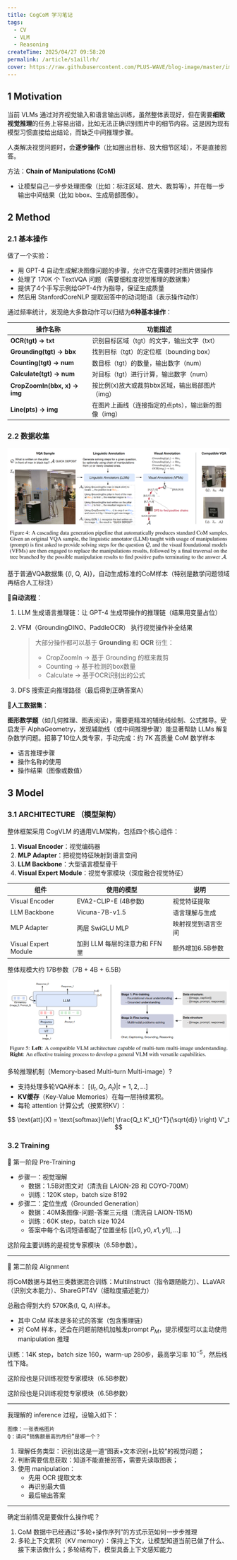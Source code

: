 ```yaml
---
title: CogCoM 学习笔记
tags: 
  - CV
  - VLM
  - Reasoning
createTime: 2025/04/27 09:58:20
permalink: /article/s1aillrh/
cover: https://raw.githubusercontent.com/PLUS-WAVE/blog-image/master/img/blog/2025-04-27/image-20250426201619675.png
---
```

## 1 Motivation

当前 VLMs 通过对齐视觉输入和语言输出训练，虽然整体表现好，但在需要**细致视觉推理**的任务上容易出错，比如无法正确识别图片中的细节内容。这是因为现有模型习惯直接给出结论，而缺乏中间推理步骤。<!-- more -->

人类解决视觉问题时，会**逐步操作**（比如圈出目标、放大细节区域），不是直接回答。

方法：**Chain of Manipulations (CoM)**

- 让模型自己一步步处理图像（比如：标注区域、放大、裁剪等），并在每一步输出中间结果（比如 bbox、生成局部图像）。

## 2 Method

### 2.1 基本操作

做了一个实验：

- 用 GPT-4 自动生成解决图像问题的步骤，允许它在需要时对图片做操作
- 处理了 170K 个 TextVQA 问题（需要细粒度视觉推理的数据集）
- 提供了4个手写示例给GPT-4作为指导，保证生成质量
- 然后用 StanfordCoreNLP 提取回答中的动词短语（表示操作动作）

通过频率统计，发现绝大多数动作可以归结为**6种基本操作**：

| 操作名称                     | 功能描述                                             |
| ---------------------------- | ---------------------------------------------------- |
| **OCR(tgt) → txt**           | 识别目标区域（tgt）的文字，输出文字（txt）           |
| **Grounding(tgt) → bbx**     | 找到目标（tgt）的定位框（bounding box）              |
| **Counting(tgt) → num**      | 数目标（tgt）的数量，输出数字（num）                 |
| **Calculate(tgt) → num**     | 对目标（tgt）进行计算，输出数字（num）               |
| **CropZoomIn(bbx, x) → img** | 按比例(x)放大或裁剪bbx区域，输出局部图片（img）      |
| **Line(pts) → img**          | 在图片上画线（连接指定的点pts），输出新的图像（img） |

### 2.2 数据收集

<img src="https://raw.githubusercontent.com/PLUS-WAVE/blog-image/master/img/blog/2025-04-27/image-20250426201619675.png" alt="image-20250426201619675" style="zoom:50%;" />

基于普通VQA数据集 {(I, Q, A)}，自动生成标准的CoM样本（特别是数学问题领域再结合人工标注）

📌**自动流程**：

1. LLM 生成语言推理链：让 GPT-4 生成带操作的推理链（结果用变量占位）

2. VFM（GroundingDINO、PaddleOCR） 执行视觉操作补全结果

   > 大部分操作都可以基于 **Grounding** 和 **OCR** 衍生：
   >
   > - CropZoomIn → 基于 Grounding 的框来裁剪
   > - Counting → 基于检测的box数量
   > - Calculate → 基于OCR识别出的公式

3. DFS 搜索正向推理路径（最后得到正确答案A）

📌**人工数据集**：

**图形数学题**（如几何推理、图表阅读），需要更精准的辅助线绘制、公式推导。受启发于 AlphaGeometry，发现辅助线（或中间推理步骤）能显著帮助 LLMs 解复杂数学问题。招募了10位人类专家，手动完成：约 7K 高质量 CoM 数学样本

- 语言推理步骤
- 操作名称的使用
- 操作结果（图像或数值）

## 3 Model

### 3.1 ARCHITECTURE （模型架构）

整体框架采用 CogVLM 的通用VLM架构，包括四个核心组件：

1. **Visual Encoder**：视觉编码器
2. **MLP Adapter**：把视觉特征映射到语言空间
3. **LLM Backbone**：大型语言模型骨干
4. **Visual Expert Module**：视觉专家模块（深度融合视觉特征）

| 组件                 | 使用的模型                     | 说明               |
| -------------------- | ------------------------------ | ------------------ |
| Visual Encoder       | EVA2-CLIP-E (4B参数)           | 视觉特征提取       |
| LLM Backbone         | Vicuna-7B-v1.5                 | 语言理解与生成     |
| MLP Adapter          | 两层 SwiGLU MLP                | 映射视觉到语言空间 |
| Visual Expert Module | 加到 LLM 每层的注意力和 FFN 里 | 额外增加6.5B参数   |

整体规模大约 17B参数（7B + 4B + 6.5B）

<img src="https://raw.githubusercontent.com/PLUS-WAVE/blog-image/master/img/blog/2025-04-27/image-20250426203150300.png" alt="image-20250426203150300" style="zoom:50%;" />

多轮推理机制（Memory-based Multi-turn Multi-image）?

- 支持处理多轮VQA样本： $[(I_t, Q_t, A_t)|t = 1,2,...]$
- **KV缓存**（Key-Value Memories）在每一层持续累积。
- 每轮 attention 计算公式（按累积KV）：

$$
\text{att}(X) = \text{softmax}\left( \frac{Q_t K'_t{}^T}{\sqrt{d}} \right) V'_t
$$

### 3.2 Training

📌 第一阶段 Pre-Training

- 步骤一：视觉理解
  - 数据：1.5B对图文对（清洗自 LAION-2B 和 COYO-700M）
  - 训练：120K step，batch size 8192
- 步骤二：定位生成（Grounded Generation）
  - 数据：40M条图像-问题-答案三元组（清洗自 LAION-115M）
  - 训练：60K step，batch size 1024
  - 答案中每个名词短语都配了位置坐标 $[[x0,y0,x1,y1],...]$

这阶段主要训练的是视觉专家模块（6.5B参数）。

------

📌 第二阶段 Alignment

将CoM数据与其他三类数据混合训练：MultiInstruct（指令跟随能力）、LLaVAR（识别文本能力）、ShareGPT4V（细粒度描述能力）

总融合得到大约 570K条(I, Q, A)样本。

- 其中 CoM 样本是多轮式的答案（包含推理链）
- 对 CoM 样本，还会在问题前随机加触发prompt $P_M$，提示模型可以主动使用 manipulation 推理

训练：14K step，batch size 160，warm-up 280步，最高学习率 $10^{-5}$，然后线性下降。

这阶段也是只训练视觉专家模块（6.5B参数）

这阶段也是只训练视觉专家模块（6.5B参数）

---

我理解的 inference 过程，设输入如下：

```css
图像：一张表格图片
Q：请问“销售额最高的月份”是哪一个？
```

1. 理解任务类型：识别出这是一道“图表+文本识别+比较”的视觉问题；
2. 判断需要信息获取：知道不能直接回答，需要先读取图表；
3. 使用 manipulation：
   - 先用 OCR 提取文本
   - 再识别最大值
   - 最后输出答案

---

确定当前情况是要做什么操作呢？

1. CoM 数据中已经通过“多轮+操作序列”的方式示范如何一步步推理
2. 多轮上下文累积（KV memory）：保持上下文，让模型知道当前已做了什么、接下来该做什么；多轮结构下，模型具备上下文感知能力


